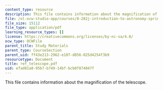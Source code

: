 ```yaml
---
content_type: resource
description: This file contains information about the magnification of the telescope.
file: /ol-ocw-studio-app/courses/8-282j-introduction-to-astronomy-spring-2006/efad01a895b7b74914bfbcb0f874047f_ref_telescope.pdf
file_size: 15112
file_type: application/pdf
learning_resource_types: []
license: https://creativecommons.org/licenses/by-nc-sa/4.0/
ocw_type: OCWFile
parent_title: Study Materials
parent_type: CourseSection
parent_uid: ff43e213-2962-e107-d856-025d4254f3b9
resourcetype: Document
title: ref_telescope.pdf
uid: efad01a8-95b7-b749-14bf-bcb0f874047f
---
```

This file contains information about the magnification of the telescope.